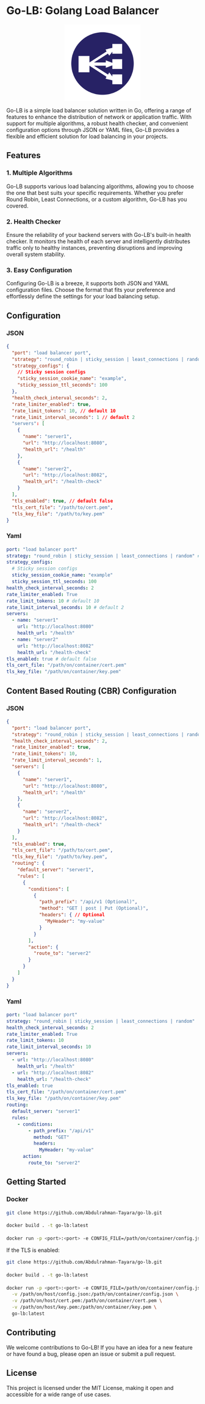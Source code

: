 # Go-LB: Golang Load Balancer

<div align="center">
    <img src="./img.png" alt="Go-LB Logo" width="200"/>
</div>

Go-LB is a simple load balancer solution written in Go, offering a range of features to enhance the distribution of network or application traffic. With support for multiple algorithms, a robust health checker, and convenient configuration options through JSON or YAML files, Go-LB provides a flexible and efficient solution for load balancing in your projects.

## Features

### 1. Multiple Algorithms

Go-LB supports various load balancing algorithms, allowing you to choose the one that best suits your specific requirements. Whether you prefer Round Robin, Least Connections, or a custom algorithm, Go-LB has you covered.

### 2. Health Checker

Ensure the reliability of your backend servers with Go-LB's built-in health checker. It monitors the health of each server and intelligently distributes traffic only to healthy instances, preventing disruptions and improving overall system stability.

### 3. Easy Configuration

Configuring Go-LB is a breeze, it supports both JSON and YAML configuration files. Choose the format that fits your preference and effortlessly define the settings for your load balancing setup.

## Configuration

### JSON
```json
{
  "port": "load balancer port",
  "strategy": "round_robin | sticky_session | least_connections | random", // default round_robin
  "strategy_configs": {
    // Sticky session configs
    "sticky_session_cookie_name": "example",
    "sticky_session_ttl_seconds": 100
  },
  "health_check_interval_seconds": 2,
  "rate_limiter_enabled": true,
  "rate_limit_tokens": 10, // default 10
  "rate_limit_interval_seconds": 1 // default 2
  "servers": [
    {
      "name": "server1",
      "url": "http://localhost:8080",
      "health_url": "/health"
    },
    {
      "name": "server2",
      "url": "http://localhost:8082",
      "health_url": "/health-check"
    }
  ],
  "tls_enabled": true, // default false
  "tls_cert_file": "/path/to/cert.pem",
  "tls_key_file": "/path/to/key.pem"
}
```

### Yaml
```yaml
port: "load balancer port"
strategy: "round_robin | sticky_session | least_connections | random" # default round_robin
strategy_configs:
  # Sticky session configs
  sticky_session_cookie_name: "example"
  sticky_session_ttl_seconds: 100
health_check_interval_seconds: 2
rate_limiter_enabled: True
rate_limit_tokens: 10 # default 10
rate_limit_interval_seconds: 10 # default 2
servers:
  - name: "server1"
    url: "http://localhost:8080"
    health_url: "/health"
  - name: "server2"
    url: "http://localhost:8082"
    health_url: "/health-check"
tls_enabled: true # default false
tls_cert_file: "/path/on/container/cert.pem"
tls_key_file: "/path/on/container/key.pem"
```

## Content Based Routing (CBR) Configuration

### JSON
```json
{
  "port": "load balancer port",
  "strategy": "round_robin | sticky_session | least_connections | random",
  "health_check_interval_seconds": 2,
  "rate_limiter_enabled": true,
  "rate_limit_tokens": 10,
  "rate_limit_interval_seconds": 1,
  "servers": [
    {
      "name": "server1",
      "url": "http://localhost:8080",
      "health_url": "/health"
    },
    {
      "name": "server2",
      "url": "http://localhost:8082",
      "health_url": "/health-check"
    }
  ],
  "tls_enabled": true,
  "tls_cert_file": "/path/to/cert.pem",
  "tls_key_file": "/path/to/key.pem",
  "routing": {
    "default_server": "server1",
    "rules": [
      {
        "conditions": [
          {
            "path_prefix": "/api/v1 (Optional)",
            "method": "GET | post | Put (Optional)",
            "headers": { // Optional
              "MyHeader": "my-value"
            }
          }
        ],
        "action": {
          "route_to": "server2"
        }
      }
    ]
  }
}
```

### Yaml
```yaml
port: "load balancer port"
strategy: "round_robin | sticky_session | least_connections | random"
health_check_interval_seconds: 2
rate_limiter_enabled: True
rate_limit_tokens: 10
rate_limit_interval_seconds: 10
servers:
  - url: "http://localhost:8080"
    health_url: "/health"
  - url: "http://localhost:8082"
    health_url: "/health-check"
tls_enabled: true
tls_cert_file: "/path/on/container/cert.pem"
tls_key_file: "/path/on/container/key.pem"
routing:
  default_server: "server1"
  rules:
    - conditions:
        - path_prefix: "/api/v1"
          method: "GET"
          headers:
            MyHeader: "my-value"
      action:
        route_to: "server2"
```





## Getting Started

### Docker

```bash
git clone https://github.com/Abdulrahman-Tayara/go-lb.git

docker build . -t go-lb:latest

docker run -p <port>:<port> -e CONFIG_FILE=/path/on/container/config.json -v /path/on/host/config.json:/path/on/container/config.json go-lb:latest
```

If the TLS is enabled:

```bash
git clone https://github.com/Abdulrahman-Tayara/go-lb.git

docker build . -t go-lb:latest

docker run -p <port>:<port> -e CONFIG_FILE=/path/on/container/config.json \
  -v /path/on/host/config.json:/path/on/container/config.json \
  -v /path/on/host/cert.pem:/path/on/container/cert.pem \
  -v /path/on/host/key.pem:/path/on/container/key.pem \
  go-lb:latest
```

## Contributing

We welcome contributions to Go-LB! If you have an idea for a new feature or have found a bug, please open an issue or submit a pull request.

## License

This project is licensed under the MIT License, making it open and accessible for a wide range of use cases.